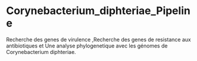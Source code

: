# Corynebacterium_diphteriae_Pipeline
  Recherche des genes de virulence ,Recherche des genes de resistance aux antibiotiques et Une analyse phylogenetique avec les génomes de Corynebacterium diphteriae.

